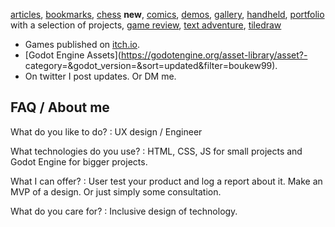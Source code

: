 
[articles](articles), [bookmarks](bookmarks), [chess](chess) **new**, [comics](comics), [demos](demos), [gallery](gallery), [handheld](handheld), [portfolio](portfolio) with a selection of projects, [game review](review), [text adventure](text_adventure), [tiledraw](tiledraw)

- Games published on [itch.io](https://howyoudoing.itch.io/).
- [Godot Engine Assets](https://godotengine.org/asset-library/asset?- category=&godot_version=&sort=updated&filter=boukew99).
- On twitter I post updates. Or DM me.


## FAQ / About me

What do you like to do?
: UX design / Engineer

What technologies do you use?
: HTML, CSS, JS for small projects and Godot Engine for bigger projects.

What I can offer?
: User test your product and log a report about it. Make an MVP of a design. Or just simply some consultation. 

What do you care for?
: Inclusive design of technology.


